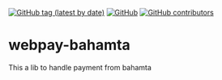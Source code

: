 [![GitHub tag (latest by date)](https://img.shields.io/github/v/tag/hrashidi/webpay-bahamta)](https://github.com/hrashidi/webpay-bahamta/releases/latest)
[![GitHub](https://img.shields.io/github/license/hrashidi/webpay-bahamta)](LICENSE)
[![GitHub contributors](https://img.shields.io/github/contributors/hrashidi/webpay-bahamta)](https://github.com/hrashidi/webpay-bahamta/graphs/contributors)

# webpay-bahamta

This a lib to handle payment from bahamta
